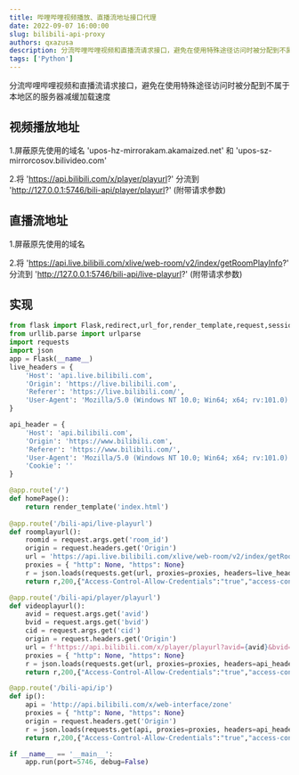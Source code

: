 ```yaml
---
title: 哔哩哔哩视频播放、直播流地址接口代理
date: 2022-09-07 16:00:00
slug: bilibili-api-proxy
authors: qxazusa
description: 分流哔哩哔哩视频和直播流请求接口，避免在使用特殊途径访问时被分配到不属于本地区的服务器
tags: ['Python']
---
```

分流哔哩哔哩视频和直播流请求接口，避免在使用特殊途径访问时被分配到不属于本地区的服务器减缓加载速度
<!--truncate-->
## 视频播放地址
1.屏蔽原先使用的域名 'upos-hz-mirrorakam.akamaized.net' 和 'upos-sz-mirrorcosov.bilivideo.com'

2.将 'https://api.bilibili.com/x/player/playurl?' 分流到 'http://127.0.0.1:5746/bili-api/player/playurl?' (附带请求参数)
## 直播流地址
1.屏蔽原先使用的域名

2.将 'https://api.live.bilibili.com/xlive/web-room/v2/index/getRoomPlayInfo?' 分流到 'http://127.0.0.1:5746/bili-api/live-playurl?' (附带请求参数)
## 实现
```python
from flask import Flask,redirect,url_for,render_template,request,session,Response
from urllib.parse import urlparse
import requests
import json
app = Flask(__name__)
live_headers = {
    'Host': 'api.live.bilibili.com',
    'Origin': 'https://live.bilibili.com',
    'Referer': 'https://live.bilibili.com/',
    'User-Agent': 'Mozilla/5.0 (Windows NT 10.0; Win64; x64; rv:101.0) Gecko/20100101 Firefox/101.0'
}

api_header = {
    'Host': 'api.bilibili.com',
    'Origin': 'https://www.bilibili.com',
    'Referer': 'https://www.bilibili.com/',
    'User-Agent': 'Mozilla/5.0 (Windows NT 10.0; Win64; x64; rv:101.0) Gecko/20100101 Firefox/101.0',
    'Cookie': ''
}

@app.route('/')
def homePage(): 
    return render_template('index.html')
    
@app.route('/bili-api/live-playurl')
def roomplayurl():
    roomid = request.args.get('room_id')
    origin = request.headers.get('Origin') 
    url = 'https://api.live.bilibili.com/xlive/web-room/v2/index/getRoomPlayInfo?room_id=' + roomid + '&no_playurl=0&mask=1&qn=0&platform=web&protocol=0%2C1&format=0%2C1%2C2&codec=0%2C1&dolby=5&panorama=1'
    proxies = { "http": None, "https": None}
    r = json.loads(requests.get(url, proxies=proxies, headers=live_headers).text)
    return r,200,{"Access-Control-Allow-Credentials":"true","access-control-allow-origin":origin,"ContentType":"application/json"}

@app.route('/bili-api/player/playurl')
def videoplayurl():
    avid = request.args.get('avid')
    bvid = request.args.get('bvid')
    cid = request.args.get('cid')
    origin = request.headers.get('Origin') 
    url = f'https://api.bilibili.com/x/player/playurl?avid={avid}&bvid={bvid}&cid={cid}&qn=0&fnver=0&fnval=4048&fourk=1&session=f0bf1a0061bcdbd3111a153489127be1'
    proxies = { "http": None, "https": None}
    r = json.loads(requests.get(url, proxies=proxies, headers=api_header).text)
    return r,200,{"Access-Control-Allow-Credentials":"true","access-control-allow-origin":origin,"ContentType":"application/json"}

@app.route('/bili-api/ip')
def ip():
    api = 'http://api.bilibili.com/x/web-interface/zone'
    proxies = { "http": None, "https": None}
    origin = request.headers.get('Origin') 
    r = json.loads(requests.get(api, proxies=proxies, headers=api_header).text)
    return r,200,{"Access-Control-Allow-Credentials":"true","access-control-allow-origin":origin,"ContentType":"application/json"}

if __name__ == '__main__':
    app.run(port=5746, debug=False)
```